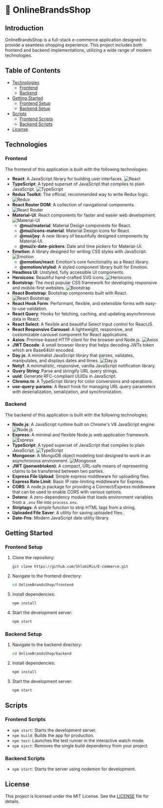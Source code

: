 # 🌟 OnlineBrandsShop

## Introduction

OnlineBrandsShop is a full-stack e-commerce application designed to provide a seamless shopping experience. This project includes both frontend and backend implementations, utilizing a wide range of modern technologies.

## Table of Contents

- [Technologies](#technologies)
  - [Frontend](#frontend)
  - [Backend](#backend)
- [Getting Started](#getting-started)
  - [Frontend Setup](#frontend-setup)
  - [Backend Setup](#backend-setup)
- [Scripts](#scripts)
  - [Frontend Scripts](#frontend-scripts)
  - [Backend Scripts](#backend-scripts)
- [License](#license)

## Technologies

### Frontend

The frontend of this application is built with the following technologies:

- **React**: A JavaScript library for building user interfaces. ![React](https://img.shields.io/badge/React-61DAFB?logo=react&logoColor=white)
- **TypeScript**: A typed superset of JavaScript that compiles to plain JavaScript. ![TypeScript](https://img.shields.io/badge/TypeScript-3178C6?logo=typescript&logoColor=white)
- **Redux Toolkit**: The official, recommended way to write Redux logic. ![Redux](https://img.shields.io/badge/Redux_Toolkit-764ABC?logo=redux&logoColor=white)
- **React Router DOM**: A collection of navigational components. ![React Router](https://img.shields.io/badge/React_Router-CA4245?logo=react-router&logoColor=white)
- **Material-UI**: React components for faster and easier web development. ![Material-UI](https://img.shields.io/badge/Material--UI-007FFF?logo=mui&logoColor=white)
  - **@mui/material**: Material Design components for React.
  - **@mui/icons-material**: Material Design icons for React.
  - **@mui/joy**: A new library of beautifully designed components by Material-UI.
  - **@mui/x-date-pickers**: Date and time pickers for Material-UI.
- **Emotion**: A library designed for writing CSS styles with JavaScript. ![Emotion](https://img.shields.io/badge/Emotion-DB7093?logo=emotion&logoColor=white)
  - **@emotion/react**: Emotion's core functionality as a React library.
  - **@emotion/styled**: A styled component library built for Emotion.
- **Headless UI**: Unstyled, fully accessible UI components.
- **Heroicons**: Beautiful hand-crafted SVG icons. ![Heroicons](https://img.shields.io/badge/Heroicons-4B5563?logo=heroicons&logoColor=white)
- **Bootstrap**: The most popular CSS framework for developing responsive and mobile-first websites. ![Bootstrap](https://img.shields.io/badge/Bootstrap-7952B3?logo=bootstrap&logoColor=white)
- **React Bootstrap**: Bootstrap components built with React. ![React Bootstrap](https://img.shields.io/badge/React_Bootstrap-61DAFB?logo=react&logoColor=white)
- **React Hook Form**: Performant, flexible, and extensible forms with easy-to-use validation.
- **React Query**: Hooks for fetching, caching, and updating asynchronous data in React.
- **React Select**: A flexible and beautiful Select Input control for ReactJS.
- **React Responsive Carousel**: A lightweight, responsive, and customizable carousel component for React applications.
- **Axios**: Promise-based HTTP client for the browser and Node.js. ![Axios](https://img.shields.io/badge/Axios-5A29E4?logo=axios&logoColor=white)
- **JWT Decode**: A small browser library that helps decoding JWTs token which are Base64Url encoded.
- **Day.js**: A minimalist JavaScript library that parses, validates, manipulates, and displays dates and times. ![Day.js](https://img.shields.io/badge/Day.js-3B3B3B?logo=day-dot-js&logoColor=white)
- **Notyf**: A minimalistic, responsive, vanilla JavaScript notification library.
- **Query String**: Parse and stringify URL query strings.
- **uuid**: Generate RFC-compliant UUIDs in JavaScript.
- **Chroma.ts**: A TypeScript library for color conversions and operations.
- **use-query-params**: A React hook for managing URL query parameters with deserialization, serialization, and synchronization.

### Backend

The backend of this application is built with the following technologies:

- **Node.js**: A JavaScript runtime built on Chrome's V8 JavaScript engine. ![Node.js](https://img.shields.io/badge/Node.js-339933?logo=node-dot-js&logoColor=white)
- **Express**: A minimal and flexible Node.js web application framework. ![Express](https://img.shields.io/badge/Express-000000?logo=express&logoColor=white)
- **TypeScript**: A typed superset of JavaScript that compiles to plain JavaScript. ![TypeScript](https://img.shields.io/badge/TypeScript-3178C6?logo=typescript&logoColor=white)
- **Mongoose**: A MongoDB object modeling tool designed to work in an asynchronous environment. ![Mongoose](https://img.shields.io/badge/Mongoose-880000?logo=mongoose&logoColor=white)
- **JWT (jsonwebtoken)**: A compact, URL-safe means of representing claims to be transferred between two parties.
- **Express File Upload**: Simple express middleware for uploading files.
- **Express Rate Limit**: Basic IP rate-limiting middleware for Express.
- **CORS**: A node.js package for providing a Connect/Express middleware that can be used to enable CORS with various options.
- **Dotenv**: A zero-dependency module that loads environment variables from a `.env` file into `process.env`.
- **Striptags**: A simple function to strip HTML tags from a string.
- **Uploaded File Saver**: A utility for saving uploaded files.
- **Date-Fns**: Modern JavaScript date utility library.

## Getting Started

### Frontend Setup

1. Clone the repository:
    ```bash
    git clone https://github.com/ShlomiMix/E-commerce.git
    ```

2. Navigate to the frontend directory:
    ```bash
    cd OnlineBrandsShop/frontend
    ```

3. Install dependencies:
    ```bash
    npm install
    ```

4. Start the development server:
    ```bash
    npm start
    ```

### Backend Setup

1. Navigate to the backend directory:
    ```bash
    cd OnlineBrandsShop/backend
    ```

2. Install dependencies:
    ```bash
    npm install
    ```

3. Start the development server:
    ```bash
    npm start
    ```

## Scripts

### Frontend Scripts

- `npm start`: Starts the development server.
- `npm build`: Builds the app for production.
- `npm test`: Launches the test runner in the interactive watch mode.
- `npm eject`: Removes the single build dependency from your project.

### Backend Scripts

- `npm start`: Starts the server using nodemon for development.

## License

This project is licensed under the MIT License. See the [LICENSE](LICENSE) file for details.
